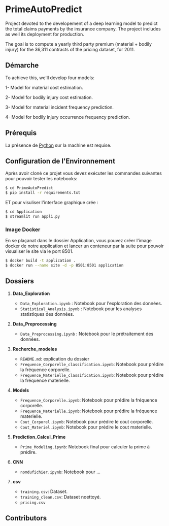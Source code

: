 # PrimeAutoPredict

Project devoted to the developement of a deep learning model to predict the total claims payments by the insurance company. The project includes as well its deployment for production.


The goal is to compute a yearly third party premium (material + bodily injury) for the 36,311 contracts of the
pricing dataset, for 2011.

## Démarche
To achieve this, we'll develop four models:

1- Model for material cost estimation.

2- Model for bodily injury cost estimation.

3- Model for material incident frequency prediction.

4- Model for bodily injury occurrence frequency prediction.

## Prérequis
La présence de [Python](https://www.python.org/) sur la machine est requise.

## Configuration de l'Environnement

Après avoir cloné ce projet  vous devez exécuter les commandes suivantes pour pouvoir tester les notebooks:

```bash
$ cd PrimeAutoPredict
$ pip install -r requirements.txt
```
ET pour visuliser l'interface graphique crée :
```bash
$ cd Application
$ streamlit run appli.py
```

### Image Docker

En se plaçanat dans le dossier Application, vous pouvez créer l'image docker de notre application et lancer un conteneur par la suite pour pouvoir visualiser le site via le port 8501.
```bash
$ docker build -t application .   
$ docker run --name site -d -p 8501:8501 application
```
## Dossiers
     
1. **Data_Exploration**
   - `Data_Exploration.ipynb` : Notebook pour l'exploration des données.
   - `Statistical_Analysis.ipynb` :  Notebook pour les analyses statistiques des données.
     
2. **Data_Preprocessing**
   - `Data_Preprocessing.ipynb` : Notebook pour le prétraitement des données.

3. **Recherche_modeles**
   - `README.md`: explication du dossier
   - `Frequence_Corporelle_classification.ipynb`: Notebook pour prédire la fréquence corporelle.
   - `Frequence_Materielle_classification.ipynb`: Notebook pour prédire la fréquence materielle.

5. **Models**
   - `Frequence_Corporelle.ipynb`: Notebook pour prédire la fréquence corporelle.
   - `Frequence_Materielle.ipynb`: Notebook pour prédire la fréquence materielle.
   - `Cout_Corporel.ipynb`: Notebook pour prédire le cout corporelle.
   - `Cout_Materiel.ipynb`: Notebook pour prédire le cout materielle.

6. **Prediction_Calcul_Prime**
   - `Prime_Modeling.ipynb`: Notebook final pour calculer la prime à prédire.
     
7. **CNN**
   - `nomdufichier.ipynb`: Notebook pour ...

8. **csv**
   - `training.csv`: Dataset.
   - `training_clean.csv`: Dataset noettoyé.
   -  `pricing.csv`
     
## Contributors

